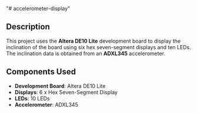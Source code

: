 "# accelerometer-display" 

## Description
This project uses the **Altera DE10 Lite** development board to display the inclination of the board using six hex seven-segment displays and ten LEDs. The inclination data is obtained from an **ADXL345** accelerometer.

## Components Used
- **Development Board**: Altera DE10 Lite
- **Displays**: 6 x Hex Seven-Segment Display
- **LEDs**: 10 LEDs
- **Accelerometer**: ADXL345
